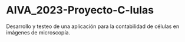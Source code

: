 # AIVA_2023-Proyecto-C-lulas
Desarrollo y testeo de una aplicación para la contabilidad de células en imágenes de microscopía. 
